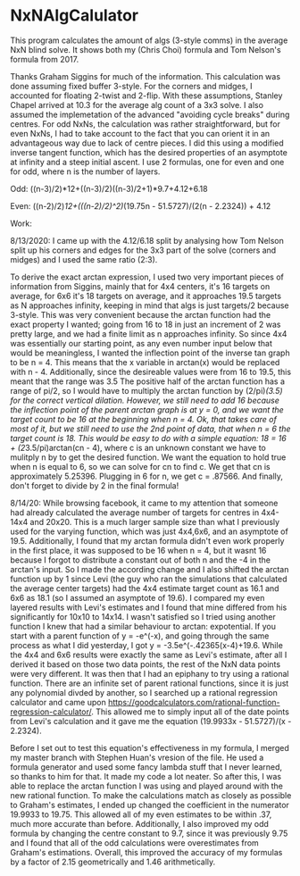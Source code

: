 # NxNAlgCalulator
This program calculates the amount of algs (3-style comms) in the average NxN blind solve. It shows both my (Chris Choi) formula and Tom Nelson's formula from 2017. 

Thanks Graham Siggins for much of the information. This calculation was done assuming fixed buffer 3-style. For the corners and midges, I accounted for floating 2-twist and 2-flip. With these assumptions, Stanley Chapel arrived at 10.3 for the average alg count of a 3x3 solve. I also assumed the implemetation of the advanced "avoiding cycle breaks" during centres. For odd NxNs, the calculation was rather straightforward, but for even NxNs, I had to take account to the fact that you can orient it in an advantageous way due to lack of centre pieces. I did this using a modified inverse tangent function, which has the desired properties of an asymptote at infinity and a steep initial ascent.
I use 2 formulas, one for even and one for odd, where n is the number of layers.  

Odd: ((n-3)/2)*12+((n-3)/2)((n-3)/2+1)*9.7+4.12+6.18

Even: ((n-2)/2)*12+(((n-2)/2)^2)*(19.75n - 51.5727)/(2(n - 2.2324)) + 4.12

Work: 

8/13/2020:
I came up with the 4.12/6.18 split by analysing how Tom Nelson split up his corners and edges for the 3x3 part of the solve (corners and midges) and I used the same ratio (2:3). 

To derive the exact arctan expression, I used two very important pieces of information from Siggins, mainly that for 4x4 centers, it's 16 targets on average, for 6x6 it's 18 targets on average, and it approaches 19.5 targets as N approaches infinity, keeping in mind that algs is just targets/2 because 3-style. This was very convenient because the arctan function had the exact property I wanted; going from 16 to 18 in just an increment of 2 was pretty large, and we had a finite limit as n approaches infinity. So since 4x4 was essentially our starting point, as any even number input below that would be meaningless, I wanted the inflection point of the inverse tan graph to be n = 4. This means that the x variable in arctan(x) would be replaced with n - 4. Additionally, since the desireable values were from 16 to 19.5, this meant that the range was 3.5 The positive half of the arctan function has a range of pi/2, so I would have to multiply the arctan function by (2/pi)*(3.5) for the correct vertical dilation. However, we still need to add 16 because the inflection point of the parent arctan graph is at y = 0, and we want the target count to be 16 at the beginning when n = 4. Ok, that takes care of most of it, but we still need to use the 2nd point of data, that when n = 6 the target count is 18. This would be easy to do with a simple equation: 18 = 16 + (2*3.5/pi)arctan(cn - 4), where c is an unknown constant we have to mulitply n by to get the desired function. We want the equation to hold true when n is equal to 6, so we can solve for cn to find c. We get that cn is approximately 5.25396. Plugging in 6 for n, we get c = .87566. And finally, don't forget to divide by 2 in the final formula! 

8/14/20:
While browsing facebook, it came to my attention that someone had already calculated the average number of targets for centres in 4x4-14x4 and 20x20. This is a much larger sample size than what I previously used for the varying function, which was just 4x4,6x6, and an asymptote of 19.5. Additionally, I found that my arctan formula didn't even work properly in the first place, it was supposed to be 16 when n = 4, but it wasnt 16 because I forgot to distribute a constant out of both n and the -4 in the arctan's input. So I made the according change and I also shifted the arctan function up by 1 since Levi (the guy who ran the simulations that calculated the average center targets) had the 4x4 estimate target count as 16.1 and 6x6 as 18.1 (so I assumed an asymptote of 19.6). I compared my even layered results with Levi's estimates and I found that mine differed from his significantly for 10x10 to 14x14. I wasn't satisfied so I tried using another function I knew that had a similar behaviour to arctan: expotential. If you start with a parent function of y = -e^(-x), and going through the same process as what I did yesterday, I got y = -3.5e^(-.42365(x-4)+19.6. While the 4x4 and 6x6 results were exactly the same as Levi's estimate, after all I derived it based on those two data points, the rest of the NxN data points were very different. It was then that I had an epiphany to try using a rational function. There are an infinite set of parent rational functions, since it is just any polynomial divded by another, so I searched up a rational regression calculator and came upon https://goodcalculators.com/rational-function-regression-calculator/. This allowed me to simply input all of the date points from Levi's calculation and it gave me the equation  (19.9933x - 51.5727)/(x - 2.2324). 

Before I set out to test this equation's effectiveness in my formula, I merged my master branch with Stephen Huan's vresion of the file. He used a formula generator and used some fancy lambda stuff that I never learned, so thanks to him for that. It made my code a lot neater. So after this, I was able to replace the arctan function I was using and played around with the new rational function. To make the calculations match as closely as possible to Graham's estimates, I ended up changed the coefficient in the numerator 19.9933 to 19.75. This allowed all of my even estimates to be within .37, much more accurate than before. Additionally, I also improved my odd formula by changing the centre constant to 9.7, since it was previously 9.75 and I found that all of the odd calculations were overestimates from Graham's estimations. Overall, this improved the accuracy of my formulas by a factor of 2.15 geometrically and 1.46 arithmetically. 
